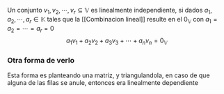 Un conjunto ${v_1,v_2,\cdots,v_r}\subseteq\mathbb{V}$ es linealmente independiente, si dados $a_1,a_2,\cdots,a_r\in\mathbb{K}$ tales que la [[Combinacion lineal]] resulte en el $0_\mathbb{V}$ con $a_1=a_2=\cdots=a_r=0$
$$a_1v_1+a_2v_2+a_3v_3+\cdots+a_nv_n=0_\mathbb{V}$$

### Otra forma de verlo
Esta forma es planteando una matriz, y triangulandola, en caso de que alguna de las filas se anule, entonces era linealmente dependiente